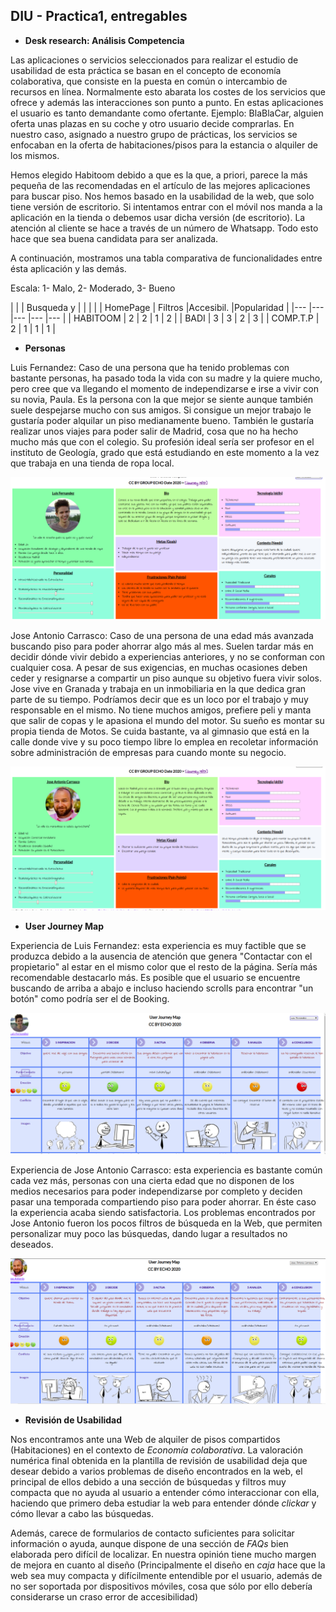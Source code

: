 ## DIU - Practica1, entregables


- __Desk research: Análisis Competencia__ 

Las aplicaciones o servicios seleccionados para realizar el estudio de usabilidad de esta práctica se basan en el concepto de economía colaborativa, que consiste en la puesta en común o intercambio de recursos en línea. Normalmente esto abarata los costes de los servicios que ofrece y además las interacciones son punto a punto. En estas aplicaciones el usuario es tanto demandante como ofertante. Ejemplo: BlaBlaCar, alguien oferta unas plazas en su coche y otro usuario decide comprarlas. En nuestro caso, asignado a nuestro grupo de prácticas, los servicios se enfocaban en la oferta de habitaciones/pisos para la estancia o alquiler de los mismos. 

Hemos elegido Habitoom debido a que es la que, a priori, parece la más pequeña de las recomendadas en el artículo de las mejores aplicaciones para buscar piso. Nos hemos basado en la usabilidad de la web, que solo tiene versión de escritorio. Si intentamos entrar con el móvil nos manda a la aplicación en la tienda o debemos usar dicha versión (de escritorio). La atención al cliente se hace a través de un número de Whatsapp. Todo esto hace que sea buena candidata para ser analizada.

A continuación, mostramos una tabla comparativa de funcionalidades entre ésta aplicación y las demás.

Escala: 1- Malo, 2- Moderado, 3- Bueno

|   	   |   	       | Busqueda y |	         |	      |
|  	   | HomePage  | Filtros    |Accesibil.  |Popularidad |
|---	   |---	       |---	    |---         |---	      |
| HABITOOM | 	2      |      2     |      1     |   	2     |
| BADI	   |   	3      |      3	    |      2     |   	3     |
| COMP.T.P | 	2      |      1	    |      1     |   	1     |   	   

- __Personas__ 

Luis Fernandez: Caso de una persona que ha tenido problemas con bastante personas, ha pasado toda la vida con su madre y la quiere mucho, pero cree que va llegando el momento de independizarse e irse a vivir con su novia, Paula. Es la persona con la que mejor se siente aunque también suele despejarse mucho con sus amigos. Si consigue un mejor trabajo le gustaría poder alquilar un piso medianamente bueno. También le gustaría realizar unos viajes para poder salir de Madrid, cosa que no ha hecho mucho más que con el colegio. Su profesión ideal sería ser profesor en el instituto de Geología, grado que está estudiando en este momento a la vez que trabaja en una tienda de ropa local.

![Persona](personas-journey/personaluis.png)


Jose Antonio Carrasco: Caso de una persona de una edad más avanzada buscando piso para poder ahorrar algo más al mes. Suelen tardar más en decidir dónde vivir debido a experiencias anteriores, y no se conforman con cualquier cosa. A pesar de sus exigencias, en muchas ocasiones deben ceder y resignarse a compartir un piso aunque su objetivo fuera vivir solos. 
Jose vive en Granada y trabaja en un inmobiliaria en la que dedica gran parte de su tiempo. Podríamos decir que es un loco por el trabajo y muy responsable en el mismo. No tiene muchos amigos, prefiere peli y manta que salir de copas y le apasiona el mundo del motor. Su sueño es montar su propia tienda de Motos. Se cuida bastante, va al gimnasio que está en la calle donde vive y su poco tiempo libre lo emplea en recoletar información sobre administración de empresas para cuando monte su negocio.

![Persona](personas-journey/personajose.png)


- __User Journey Map__


Experiencia de Luis Fernandez: esta experiencia es muy factible que se produzca debido a la ausencia de atención que genera "Contactar con el propietario" al estar en el mismo color que el resto de la página. Sería más recomendable destacarlo más. Es posible que el usuario se encuentre buscando de arriba a abajo e incluso haciendo scrolls para encontrar "un botón" como podría ser el de Booking. 

![Journey](personas-journey/journeyluis.png)

Experiencia de Jose Antonio Carrasco: esta experiencia es bastante común cada vez más, personas con una cierta edad que no disponen de los medios necesarios para poder independizarse por completo y deciden pasar una temporada compartiendo piso para poder ahorrar. En éste caso la experiencia acaba siendo satisfactoria. Los problemas encontrados por Jose Antonio fueron los pocos filtros de búsqueda en la Web, que permiten personalizar muy poco las búsquedas, dando lugar a resultados no deseados. 

![Journey](personas-journey/journeyjose1.png)



- __Revisión de Usabilidad__ 


Nos encontramos ante una Web de alquiler de pisos compartidos (Habitaciones) en el contexto de *Economía colaborativa*. La valoración numérica final obtenida en la plantilla de revisión de usabilidad deja que desear debido a varios problemas de diseño encontrados en la web, el principal de ellos debido a una sección de búsquedas y filtros muy compacta que no ayuda al usuario a entender cómo interaccionar con ella, haciendo que primero deba estudiar la web para entender dónde *clickar* y cómo llevar a cabo las búsquedas. 

Además, carece de formularios de contacto suficientes para solicitar información o ayuda, aunque dispone de una sección de *FAQs* bien elaborada pero difícil de localizar. 
En nuestra opinión tiene mucho margen de mejora en cuanto al diseño (Principalmente el diseño en *caja* hace que la web sea muy compacta y difícilmente entendible por el usuario, además de no ser soportada por dispositivos móviles, cosa que sólo por ello debería considerarse un craso error de accesibilidad)



